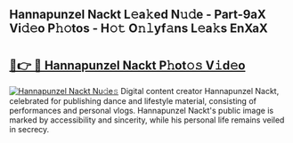 ## Hannapunzel Nackt L𝚎a𝚔ed N𝚞𝚍e - Part-9aX Vi𝚍𝚎o P𝚑𝚘tos - H𝚘𝚝 O𝚗𝚕yf𝚊ns L𝚎a𝚔s EnXaX

# <h2><a href="http://kf8ijr.oniu.top/?m=Hannapunzel+Nackt">🔗👉 🔴 Hannapunzel Nackt P𝚑ot𝚘𝚜 V𝚒d𝚎o</a></h2>

[![Hannapunzel Nackt Nu𝚍e𝚜](https://i.imgur.com/0qMVB7G.gif)](http://kf8ijr.oniu.top/?m=Hannapunzel+Nackt)
Digital content creator Hannapunzel Nackt, celebrated for publishing dance and lifestyle material, consisting of performances and personal vlogs. Hannapunzel Nackt's public image is marked by accessibility and sincerity, while his personal life remains veiled in secrecy.  
